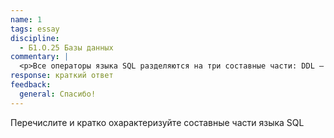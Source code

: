 ```yaml
---
name: 1
tags: essay
discipline:
  - Б1.О.25 Базы данных
commentary: |
  <p>Все операторы языка SQL разделяются на три составные части: DDL – язык определения данных, DCL – язык управления данными, DML – язык обработки данных</p>
response: краткий ответ
feedback:
  general: Cпасибо!
---
```


Перечислите и кратко охарактеризуйте составные части языка SQL
